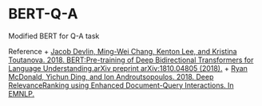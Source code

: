 # BERT-Q-A
Modified BERT for Q-A task

Reference
    + [Jacob Devlin, Ming-Wei Chang, Kenton Lee, and Kristina Toutanova. 2018. BERT:Pre-training of Deep Bidirectional Transformers for Language Understanding.arXiv preprint arXiv:1810.04805 (2018).](https://arxiv.org/abs/1810.04805)
    + [Ryan McDonald, Yichun Ding, and Ion Androutsopoulos. 2018. Deep RelevanceRanking using Enhanced Document-Query Interactions. In EMNLP.](https://arxiv.org/abs/1809.01682)
